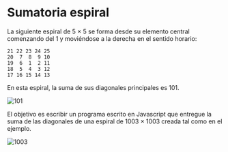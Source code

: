 # Sumatoria espiral 

La siguiente espiral de 5 × 5 se forma desde su elemento central comenzando del 1 y moviéndose a la derecha en el sentido horario:

```
21 22 23 24 25
20  7  8  9 10
19  6  1  2 11
18  5  4  3 12
17 16 15 14 13
```

En esta espiral, la suma de sus diagonales principales es 101.


<image src="./diagonal_5.PNG" alt="101">


El objetivo es escribir un programa escrito en Javascript que entregue la suma de las diagonales de una espiral de 1003 × 1003 creada tal como en el ejemplo.


<image src="./diagonal_1003.PNG" alt="1003">
